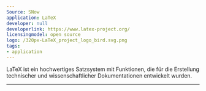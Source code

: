```yaml
---
Source: SNow
application: LaTeX
developer: null
developerlink: https://www.latex-project.org/
licensingmodel: open source
logo: /320px-LaTeX_project_logo_bird.svg.png
tags:
- application
---
```

LaTeX ist ein hochwertiges Satzsystem mit Funktionen, die für die Erstellung technischer und wissenschaftlicher Dokumentationen entwickelt wurden. 

---
